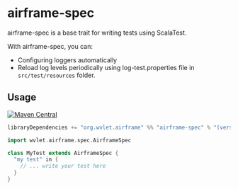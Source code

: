 airframe-spec
=== 

airframe-spec is a base trait for writing tests using ScalaTest.

With airframe-spec, you can: 
- Configuring loggers automatically 
- Reload log levels periodically using log-test.properties file in `src/test/resources` folder.

## Usage

[![Maven Central](https://maven-badges.herokuapp.com/maven-central/org.wvlet.airframe/airframe-jmx_2.12/badge.svg)](https://maven-badges.herokuapp.com/maven-central/org.wvlet.airframe/airframe-spec_2.12/)

```scala
libraryDependencies += "org.wvlet.airframe" %% "airframe-spec" % "(version)" % "test"
```


```scala
import wvlet.airframe.spec.AirframeSpec

class MyTest extends AirframeSpec {
  "my test" in {
    // ... write your test here  
  }
}
```
